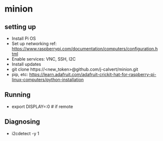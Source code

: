 # minion

## setting up
- Install Pi OS
- Set up networking ref: https://www.raspberrypi.com/documentation/computers/configuration.html
- Enable services: VNC, SSH, I2C
- Install updates
- git clone https://<new_token>@github.com/j-calvert/minion.git
- pip, etc: https://learn.adafruit.com/adafruit-crickit-hat-for-raspberry-pi-linux-computers/python-installation

## Running
- export DISPLAY=:0 # if remote


## Diagnosing
- i2cdetect -y 1
